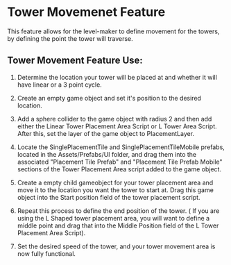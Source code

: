 # Tower Movemenet Feature
This feature allows for the level-maker to define movement for the towers, by defining the point the tower will traverse.

## Tower Movement Feature Use:
1. Determine the location your tower will be placed at and whether it will have linear or a 3 point cycle.
2. Create an empty game object and set it's position to the desired location. 

3. Add a sphere collider to the game object with radius 2 and then add either the Linear Tower Placement Area Script or L Tower Area Script. After this, set the layer of the game object to PlacementLayer.

4. Locate the SinglePlacementTile and SinglePlacementTileMobile prefabs, located in the Assets/Prefabs/UI folder, and drag them into the associated "Placement Tile Prefab" and "Placement Tile Prefab Mobile" sections of the Tower Placement Area script added to the game object.

5. Create a empty child gameobject for your tower placement area and move it to the location you want the tower to start at. Drag this game object into the Start position field of the tower placement script.

6. Repeat this process to define the end position of the tower. ( If you are using the L Shaped tower placement area, you will want to define a middle point and drag that into the Middle Position field of the L Tower Placement Area Script).

7. Set the desired speed of the tower, and your tower movement area is now fully functional.
